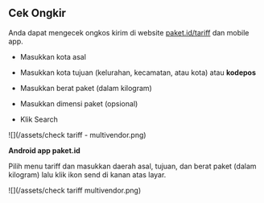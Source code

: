 ## Cek Ongkir

Anda dapat mengecek ongkos kirim di website [paket.id/tariff](/paket.id/tariff) dan mobile app.

* Masukkan kota asal

* Masukkan kota tujuan \(kelurahan, kecamatan, atau kota\) atau **kodepos**

* Masukkan berat paket \(dalam kilogram\)

* Masukkan dimensi paket \(opsional\)

* Klik Search

![](/assets/check tariff - multivendor.png)

**Android app paket.id**

Pilih menu tariff dan masukkan daerah asal, tujuan, dan berat paket \(dalam kilogram\) lalu klik ikon send di kanan atas layar.

![](/assets/check tariff multivendor.png)

